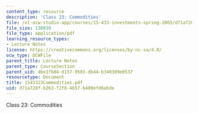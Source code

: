 ```yaml
---
content_type: resource
description: 'Class 23: Commodities'
file: /ol-ocw-studio-app/courses/15-433-investments-spring-2003/d71a728fb263f2f84b57b400efd6ebde_1543323Commodities.pdf
file_size: 130039
file_type: application/pdf
learning_resource_types:
- Lecture Notes
license: https://creativecommons.org/licenses/by-nc-sa/4.0/
ocw_type: OCWFile
parent_title: Lecture Notes
parent_type: CourseSection
parent_uid: 4be1f884-d157-9503-db44-b340309e0537
resourcetype: Document
title: 1543323Commodities.pdf
uid: d71a728f-b263-f2f8-4b57-b400efd6ebde
---
```

Class 23: Commodities